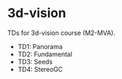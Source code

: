 # 3d-vision

TDs for 3d-vision course (M2-MVA).

* TD1: Panorama
* TD2: Fundamental
* TD3: Seeds
* TD4: StereoGC
